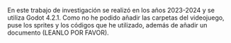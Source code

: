 En este trabajo de investigación se realizó en los años 2023-2024 y se utiliza Godot 4.2.1. Como no he podido añadir las carpetas del videojuego, puse los sprites y los códigos que he utilizado, además de añadir un documento (LEANLO POR FAVOR).
